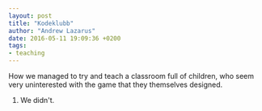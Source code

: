 ```yaml
---
layout: post
title: "Kodeklubb"
author: "Andrew Lazarus"
date: 2016-05-11 19:09:36 +0200
tags:
- teaching
---
```


How we managed to try and teach a classroom full of children, who seem very uninterested with the game that they themselves designed.

1. We didn't.